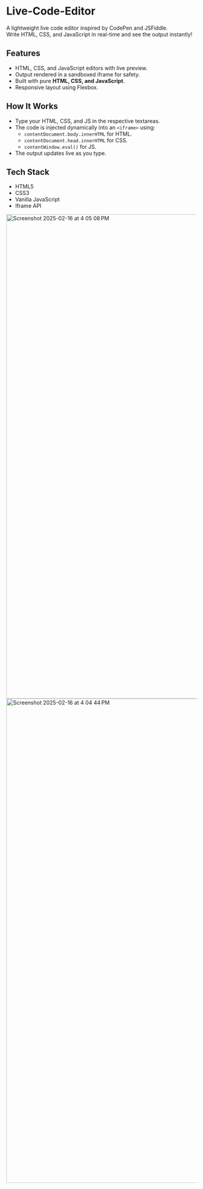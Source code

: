 # Live-Code-Editor

A lightweight live code editor inspired by CodePen and JSFiddle.  
Write HTML, CSS, and JavaScript in real-time and see the output instantly!

## Features
- HTML, CSS, and JavaScript editors with live preview.
- Output rendered in a sandboxed iframe for safety.
- Built with pure **HTML, CSS, and JavaScript**.
- Responsive layout using Flexbox.

## How It Works
- Type your HTML, CSS, and JS in the respective textareas.
- The code is injected dynamically into an `<iframe>` using:
  - `contentDocument.body.innerHTML` for HTML.
  - `contentDocument.head.innerHTML` for CSS.
  - `contentWindow.eval()` for JS.
- The output updates live as you type.

## Tech Stack
- HTML5
- CSS3
- Vanilla JavaScript
- Iframe API

<img width="1280" alt="Screenshot 2025-02-16 at 4 05 08 PM" src="https://github.com/user-attachments/assets/40a7478a-92a9-47e3-b76b-cea051c3c4c1" />

<img width="1280" alt="Screenshot 2025-02-16 at 4 04 44 PM" src="https://github.com/user-attachments/assets/43c7f8f4-1bb0-4537-91d4-8d99c6a57f91" />
